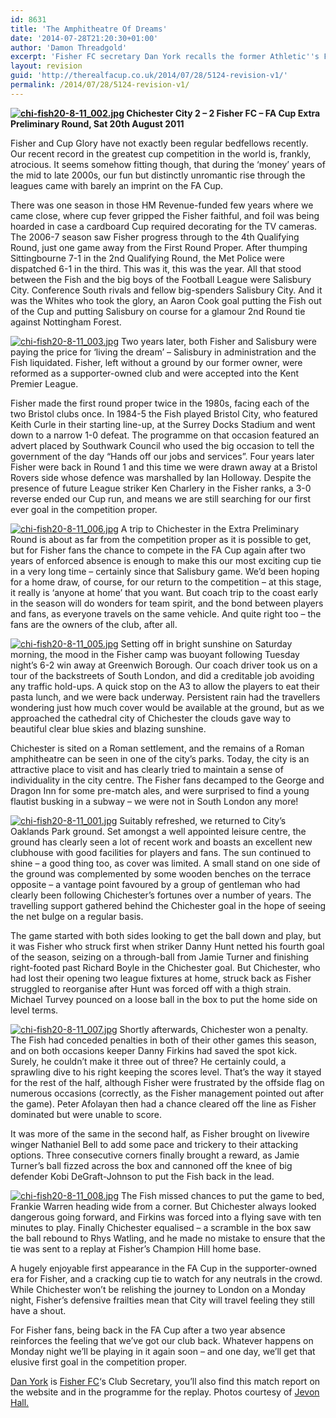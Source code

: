 ```yaml
---
id: 8631
title: 'The Amphitheatre Of Dreams'
date: '2014-07-28T21:20:30+01:00'
author: 'Damon Threadgold'
excerpt: 'Fisher FC secretary Dan York recalls the former Athletic''s FA Cup journeys and looks forward to a re-invigoration of the dream in historic Chichester.'
layout: revision
guid: 'http://therealfacup.co.uk/2014/07/28/5124-revision-v1/'
permalink: /2014/07/28/5124-revision-v1/
---
```


**[![chi-fish20-8-11_002.jpg](http://lh6.ggpht.com/-Oz2r9_7PfBo/TlQQut-vM6I/AAAAAAAAARs/CwgZiNVCX8E/h320/chi-fish20-8-11_002.jpg)](http://lh6.ggpht.com/-Oz2r9_7PfBo/TlQQut-vM6I/AAAAAAAAARs/CwgZiNVCX8E/w800/chi-fish20-8-11_002.jpg) Chichester City 2 – 2 Fisher FC – FA Cup Extra Preliminary Round, Sat 20th August 2011**

Fisher and Cup Glory have not exactly been regular bedfellows recently. Our recent record in the greatest cup competition in the world is, frankly, atrocious. It seems somehow fitting though, that during the ‘money’ years of the mid to late 2000s, our fun but distinctly unromantic rise through the leagues came with barely an imprint on the FA Cup.

There was one season in those HM Revenue-funded few years where we came close, where cup fever gripped the Fisher faithful, and foil was being hoarded in case a cardboard Cup required decorating for the TV cameras. The 2006-7 season saw Fisher progress through to the 4th Qualifying Round, just one game away from the First Round Proper. After thumping Sittingbourne 7-1 in the 2nd Qualifying Round, the Met Police were dispatched 6-1 in the third. This was it, this was the year. All that stood between the Fish and the big boys of the Football League were Salisbury City. Conference South rivals and fellow big-spenders Salisbury City. And it was the Whites who took the glory, an Aaron Cook goal putting the Fish out of the Cup and putting Salisbury on course for a glamour 2nd Round tie against Nottingham Forest.

[![chi-fish20-8-11_003.jpg](http://lh5.ggpht.com/-1CkHyX6HIGA/TlQQuxXZeNI/AAAAAAAAARw/EDCJLHtZdCA/h320/chi-fish20-8-11_003.jpg)](http://lh5.ggpht.com/-1CkHyX6HIGA/TlQQuxXZeNI/AAAAAAAAARw/EDCJLHtZdCA/w800/chi-fish20-8-11_003.jpg) Two years later, both Fisher and Salisbury were paying the price for ‘living the dream’ – Salisbury in administration and the Fish liquidated. Fisher, left without a ground by our former owner, were reformed as a supporter-owned club and were accepted into the Kent Premier League.

Fisher made the first round proper twice in the 1980s, facing each of the two Bristol clubs once. In 1984-5 the Fish played Bristol City, who featured Keith Curle in their starting line-up, at the Surrey Docks Stadium and went down to a narrow 1-0 defeat. The programme on that occasion featured an advert placed by Southwark Council who used the big occasion to tell the government of the day “Hands off our jobs and services”. Four years later Fisher were back in Round 1 and this time we were drawn away at a Bristol Rovers side whose defence was marshalled by Ian Holloway. Despite the presence of future League striker Ken Charlery in the Fisher ranks, a 3-0 reverse ended our Cup run, and means we are still searching for our first ever goal in the competition proper.

[![chi-fish20-8-11_006.jpg](http://lh4.ggpht.com/-e0D2vfquxcw/TlQQxDavtYI/AAAAAAAAASE/J8vh1-m2N8E/h320/chi-fish20-8-11_006.jpg)](http://lh4.ggpht.com/-e0D2vfquxcw/TlQQxDavtYI/AAAAAAAAASE/J8vh1-m2N8E/w800/chi-fish20-8-11_006.jpg) A trip to Chichester in the Extra Preliminary Round is about as far from the competition proper as it is possible to get, but for Fisher fans the chance to compete in the FA Cup again after two years of enforced absence is enough to make this our most exciting cup tie in a very long time – certainly since that Salisbury game. We’d been hoping for a home draw, of course, for our return to the competition – at this stage, it really is ‘anyone at home’ that you want. But coach trip to the coast early in the season will do wonders for team spirit, and the bond between players and fans, as everyone travels on the same vehicle. And quite right too – the fans are the owners of the club, after all.

[![chi-fish20-8-11_005.jpg](http://lh3.ggpht.com/-BEl_ohZcYfI/TlQQwiyQtMI/AAAAAAAAAR8/NXm0RFGnt6w/h320/chi-fish20-8-11_005.jpg)](http://lh3.ggpht.com/-BEl_ohZcYfI/TlQQwiyQtMI/AAAAAAAAAR8/NXm0RFGnt6w/w800/chi-fish20-8-11_005.jpg) Setting off in bright sunshine on Saturday morning, the mood in the Fisher camp was buoyant following Tuesday night’s 6-2 win away at Greenwich Borough. Our coach driver took us on a tour of the backstreets of South London, and did a creditable job avoiding any traffic hold-ups. A quick stop on the A3 to allow the players to eat their pasta lunch, and we were back underway. Persistent rain had the travellers wondering just how much cover would be available at the ground, but as we approached the cathedral city of Chichester the clouds gave way to beautiful clear blue skies and blazing sunshine.

Chichester is sited on a Roman settlement, and the remains of a Roman amphitheatre can be seen in one of the city’s parks. Today, the city is an attractive place to visit and has clearly tried to maintain a sense of individuality in the city centre. The Fisher fans decamped to the George and Dragon Inn for some pre-match ales, and were surprised to find a young flautist busking in a subway – we were not in South London any more!

[![chi-fish20-8-11_001.jpg](http://lh4.ggpht.com/-NIs4cUrYqCo/TlQQvPHXgoI/AAAAAAAAAR0/t_LOEoHMWlo/h320/chi-fish20-8-11_001.jpg)](http://lh4.ggpht.com/-NIs4cUrYqCo/TlQQvPHXgoI/AAAAAAAAAR0/t_LOEoHMWlo/w800/chi-fish20-8-11_001.jpg) Suitably refreshed, we returned to City’s Oaklands Park ground. Set amongst a well appointed leisure centre, the ground has clearly seen a lot of recent work and boasts an excellent new clubhouse with good facilities for players and fans. The sun continued to shine – a good thing too, as cover was limited. A small stand on one side of the ground was complemented by some wooden benches on the terrace opposite – a vantage point favoured by a group of gentleman who had clearly been following Chichester’s fortunes over a number of years. The travelling support gathered behind the Chichester goal in the hope of seeing the net bulge on a regular basis.

The game started with both sides looking to get the ball down and play, but it was Fisher who struck first when striker Danny Hunt netted his fourth goal of the season, seizing on a through-ball from Jamie Turner and finishing right-footed past Richard Boyle in the Chichester goal. But Chichester, who had lost their opening two league fixtures at home, struck back as Fisher struggled to reorganise after Hunt was forced off with a thigh strain. Michael Turvey pounced on a loose ball in the box to put the home side on level terms.

[![chi-fish20-8-11_007.jpg](http://lh4.ggpht.com/-vG-B-GecI0c/TlQQwpfNK9I/AAAAAAAAASA/lfBBLAIHFz8/h320/chi-fish20-8-11_007.jpg)](http://lh4.ggpht.com/-vG-B-GecI0c/TlQQwpfNK9I/AAAAAAAAASA/lfBBLAIHFz8/w800/chi-fish20-8-11_007.jpg) Shortly afterwards, Chichester won a penalty. The Fish had conceded penalties in both of their other games this season, and on both occasions keeper Danny Firkins had saved the spot kick. Surely, he couldn’t make it three out of three? He certainly could, a sprawling dive to his right keeping the scores level. That’s the way it stayed for the rest of the half, although Fisher were frustrated by the offside flag on numerous occasions (correctly, as the Fisher management pointed out after the game). Peter Afolayan then had a chance cleared off the line as Fisher dominated but were unable to score.

It was more of the same in the second half, as Fisher brought on livewire winger Nathaniel Bell to add some pace and trickery to their attacking options. Three consecutive corners finally brought a reward, as Jamie Turner’s ball fizzed across the box and cannoned off the knee of big defender Kobi DeGraft-Johnson to put the Fish back in the lead.

[![chi-fish20-8-11_008.jpg](http://lh5.ggpht.com/-GNelB1NP-us/TlQQxCtcUoI/AAAAAAAAASI/AymlrB5nPgw/h320/chi-fish20-8-11_008.jpg)](http://lh5.ggpht.com/-GNelB1NP-us/TlQQxCtcUoI/AAAAAAAAASI/AymlrB5nPgw/w800/chi-fish20-8-11_008.jpg) The Fish missed chances to put the game to bed, Frankie Warren heading wide from a corner. But Chichester always looked dangerous going forward, and Firkins was forced into a flying save with ten minutes to play. Finally Chichester equalised – a scramble in the box saw the ball rebound to Rhys Watling, and he made no mistake to ensure that the tie was sent to a replay at Fisher’s Champion Hill home base.

A hugely enjoyable first appearance in the FA Cup in the supporter-owned era for Fisher, and a cracking cup tie to watch for any neutrals in the crowd. While Chichester won’t be relishing the journey to London on a Monday night, Fisher’s defensive frailties mean that City will travel feeling they still have a shout.

For Fisher fans, being back in the FA Cup after a two year absence reinforces the feeling that we’ve got our club back. Whatever happens on Monday night we’ll be playing in it again soon – and one day, we’ll get that elusive first goal in the competition proper.

[Dan York](http://twitter.com/#!/DanFisherFC) is [Fisher FC](http://fisherfc.co.uk/)‘s Club Secretary, you’ll also find this match report on the website and in the programme for the replay. Photos courtesy of [Jevon Hall.](http://twitter.com/#!/jevron)
